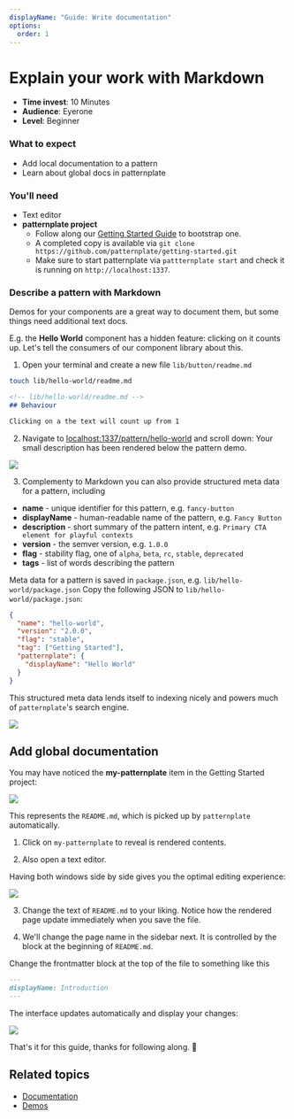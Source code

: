 ```yaml
---
displayName: "Guide: Write documentation"
options:
  order: 1
---
```


# Explain your work with Markdown

* **Time invest**: 10 Minutes
* **Audience**: Eyerone
* **Level**: Beginner

### What to expect

* Add local documentation to a pattern
* Learn about global docs in patternplate

### You'll need

* Text editor
* **patternplate project**
  * Follow along our [Getting Started Guide](./doc/docs/guides/getting-started) to bootstrap one.
  * A completed copy is available via `git clone https://github.com/patternplate/getting-started.git`
  * Make sure to start patternplate via `pattternplate start` and check it is running on `http://localhost:1337`.

### Describe a pattern with Markdown

Demos for your components are a great way to document them, but some things need additional text docs. 

E.g. the **Hello World** component has a hidden feature: clicking on it
counts up. Let's tell the consumers of our component library about this.

1. Open your terminal and create a new file `lib/button/readme.md` 

  ```bash
  touch lib/hello-world/readme.md
  ```

  ```md
  <!-- lib/hello-world/readme.md -->
  ## Behaviour

  Clicking on a the text will count up from 1
  ```

2. Navigate to [localhost:1337/pattern/hello-world](http://localhost:1337/pattern/hello-world?navigation-enabled=true&patterns-enabled=true) and scroll down: Your small description has been rendered below the pattern demo.

![](https://patternplate.github.io/media/images/screenshot-doc-pattern-markdown.png)

3. Complementy to Markdown you can also provide structured meta data for a pattern, including

  * **name** - unique identifier for this pattern, e.g. `fancy-button`
  * **displayName** - human-readable name of the pattern, e.g. `Fancy Button`
  * **description** - short summary of the pattern intent, e.g. `Primary CTA element for playful contexts`
  * **version** - the semver version, e.g. `1.0.0`
  * **flag** - stability flag, one of `alpha`, `beta`, `rc`, `stable`, `deprecated`
  * **tags** - list of words describing the pattern

  Meta data for a pattern is saved in `package.json`, e.g. `lib/hello-world/package.json`
  Copy the following JSON to `lib/hello-world/package.json`:

  ```json
  {
    "name": "hello-world",
    "version": "2.0.0",
    "flag": "stable",
    "tag": ["Getting Started"],
    "patternplate": {
      "displayName": "Hello World"
    }
  }
  ```

  This structured meta data lends itself to indexing nicely and powers much of 
  `patternplate`'s search engine.

![](https://patternplate.github.io/media/images/screenshot-doc-pattern-json.png)

## Add global documentation

You may have noticed the **my-patternplate** item in the Getting Started project:

![](https://patternplate.github.io/media/images/screenshot-doc-global.png)

This represents the `README.md`, which is picked up by `patternplate` automatically.

1. Click on `my-patternplate` to reveal is rendered contents. 

2. Also open a text editor.

  Having both windows side by side gives you the optimal editing experience:

  ![](https://patternplate.github.io/media/images/screenshot-doc-global-side-by-side.png)

3. Change the text of `README.md` to your liking. Notice how the rendered page
update immediately when you save the file.

4. We'll change the page name in the sidebar next. It is controlled by the block
at the beginning of `README.md`. 

  Change the frontmatter block at the top of the file to something like this

```md
---
displayName: Introduction
---
```

  The interface updates automatically and display your changes:

  ![](https://patternplate.github.io/media/images/screenshot-doc-global-introduction.png)

That's it for this guide, thanks for following along. :bow:

## Related topics

* [Documentation](./doc/docs/reference/documentation)
* [Demos](./doc/docs/reference/demos)
